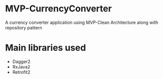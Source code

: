 # MVP-CurrencyConverter

A currency converter application using MVP-Clean Architecture along with repository pattern

# Main libraries used

* Dagger2
* RxJava2
* Retrofit2

